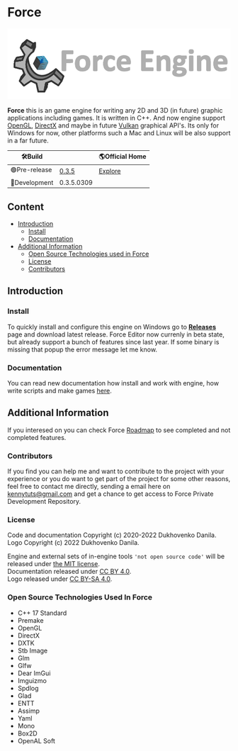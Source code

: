 # Force

![image](.github/ForceHome.png)

**Force** this is an game engine for writing any 2D and 3D (in future) graphic applications including games. It is written in C++.
And now engine support [OpenGL](https://www.khronos.org/opengl/), [DirectX](https://en.wikipedia.org/wiki/DirectX) and maybe in future
[Vulkan](https://www.khronos.org/vulkan/) graphical API's.  Its only for Windows for now, other platforms such a Mac and Linux will be also
support in a far future.

| :hammer_and_wrench:**Build**     |            | :earth_americas:**Official Home**                           |
|----------------------------------|------------| ---------------------------------------------------------- |
| :green_circle:Pre-release        | [0.3.5](https://github.com/KennyProgrammer/Force/releases) | [Explore](https://danil-dukhovenko.gitbook.io/force/) |
| :red_circle:Development          | 0.3.5.0309 |                                                            |

## Content
* [Introduction](#introduction)
  * [Install](#install)
  * [Documentation](#documentation)
* [Additional Information](#additional-information)
  * [Open Source Technologies used in Force](#open-source-technologies-used-in-force)
  * [License](#license)
  * [Contributors](#contributors)

## Introduction
### Install

To quickly install and configure this engine on Windows go to [**Releases**](https://github.com/KennyProgrammer/Force/releases) page and download 
latest release. Force Editor now currenly in beta state, but already support a bunch of features since last year. If some binary is missing that popup the error message let me know.

### Documentation
You can read new documentation how install and work with engine, how write scripts and make games [here](https://danil-dukhovenko.gitbook.io/force/).

## Additional Information

If you interesed on you can check Force [Roadmap](.github/Force-RoadMap.md) to see completed and not completed features.

### Contributors

If you find you can help me and want to contribute to the project with your experience or you do want to get part of the project for some other
reasons, feel free to contact me directly, sending a email here on kennytuts@gmail.com and get a chance to get access to Force Private Development Repository.

### License

Code and documentation Copyright (c) 2020-2022 Dukhovenko Danila.\
Logo Copyright (c) 2022 Dukhovenko Danila.

Engine and external sets of in-engine tools `'not open source code'` will be released under [the MIT license](./).\
Documentation released under [CC BY 4.0](https://creativecommons.org/licenses/by/4.0/).\
Logo released under [CC BY-SA 4.0](https://creativecommons.org/licenses/by-sa/4.0/).

### Open Source Technologies Used In Force

* C++ 17 Standard
* Premake
* OpenGL
* DirectX
* DXTK
* Stb Image
* Glm
* Glfw
* Dear ImGui
* Imguizmo
* Spdlog
* Glad
* ENTT
* Assimp
* Yaml
* Mono
* Box2D
* OpenAL Soft
